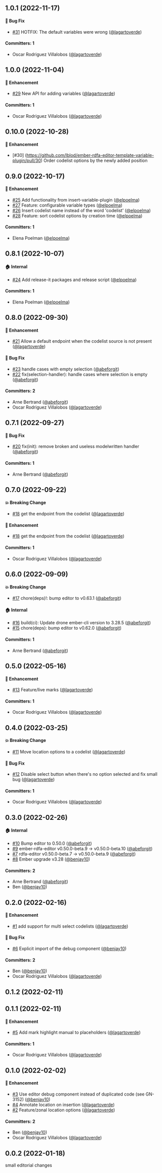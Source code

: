 








## 1.0.1 (2022-11-17)

#### :bug: Bug Fix
* [#31](https://github.com/lblod/ember-rdfa-editor-template-variable-plugin/pull/31) HOTFIX: The default variables were wrong ([@lagartoverde](https://github.com/lagartoverde))

#### Committers: 1
- Oscar Rodriguez Villalobos ([@lagartoverde](https://github.com/lagartoverde))

## 1.0.0 (2022-11-04)

#### :rocket: Enhancement
* [#29](https://github.com/lblod/ember-rdfa-editor-template-variable-plugin/pull/29) New API for adding variables ([@lagartoverde](https://github.com/lagartoverde))

#### Committers: 1
- Oscar Rodriguez Villalobos ([@lagartoverde](https://github.com/lagartoverde))

## 0.10.0 (2022-10-28)
#### :rocket: Enhancement
* [#30] (https://github.com/lblod/ember-rdfa-editor-template-variable-plugin/pull/30) Order codelist options by the newly added position


## 0.9.0 (2022-10-17)

#### :rocket: Enhancement
* [#25](https://github.com/lblod/ember-rdfa-editor-template-variable-plugin/pull/25) Add functionality from insert-variable-plugin ([@elpoelma](https://github.com/elpoelma))
* [#27](https://github.com/lblod/ember-rdfa-editor-template-variable-plugin/pull/27) Feature: configurable variable types ([@elpoelma](https://github.com/elpoelma))
* [#26](https://github.com/lblod/ember-rdfa-editor-template-variable-plugin/pull/26) Insert codelist name instead of the word 'codelist' ([@elpoelma](https://github.com/elpoelma))
* [#28](https://github.com/lblod/ember-rdfa-editor-template-variable-plugin/pull/28) Feature: sort codelist options by creation time ([@elpoelma](https://github.com/elpoelma))

#### Committers: 1
- Elena Poelman ([@elpoelma](https://github.com/elpoelma))

## 0.8.1 (2022-10-07)

#### :house: Internal
* [#24](https://github.com/lblod/ember-rdfa-editor-template-variable-plugin/pull/24) Add release-it packages and release script ([@elpoelma](https://github.com/elpoelma))

#### Committers: 1
- Elena Poelman ([@elpoelma](https://github.com/elpoelma))

## 0.8.0 (2022-09-30)

#### :rocket: Enhancement
* [#21](https://github.com/lblod/ember-rdfa-editor-template-variable-plugin/pull/21) Allow a default endpoint when the codelist source is not present ([@lagartoverde](https://github.com/lagartoverde))

#### :bug: Bug Fix
* [#23](https://github.com/lblod/ember-rdfa-editor-template-variable-plugin/pull/23) handle cases with empty selection ([@abeforgit](https://github.com/abeforgit))
* [#22](https://github.com/lblod/ember-rdfa-editor-template-variable-plugin/pull/22) fix(selection-handler): handle cases where selection is empty ([@abeforgit](https://github.com/abeforgit))

#### Committers: 2
- Arne Bertrand ([@abeforgit](https://github.com/abeforgit))
- Oscar Rodriguez Villalobos ([@lagartoverde](https://github.com/lagartoverde))

## 0.7.1 (2022-09-27)

#### :bug: Bug Fix
* [#20](https://github.com/lblod/ember-rdfa-editor-template-variable-plugin/pull/20) fix(init): remove broken and useless modelwritten handler ([@abeforgit](https://github.com/abeforgit))

#### Committers: 1
- Arne Bertrand ([@abeforgit](https://github.com/abeforgit))

## 0.7.0 (2022-09-22)

#### :boom: Breaking Change
* [#18](https://github.com/lblod/ember-rdfa-editor-template-variable-plugin/pull/18) get the endpoint from the codelist ([@lagartoverde](https://github.com/lagartoverde))

#### :rocket: Enhancement
* [#18](https://github.com/lblod/ember-rdfa-editor-template-variable-plugin/pull/18) get the endpoint from the codelist ([@lagartoverde](https://github.com/lagartoverde))

#### Committers: 1
- Oscar Rodriguez Villalobos ([@lagartoverde](https://github.com/lagartoverde))


## 0.6.0 (2022-09-09)

#### :boom: Breaking Change
* [#17](https://github.com/lblod/ember-rdfa-editor-template-variable-plugin/pull/17) chore(deps)!: bump editor to v0.63.1 ([@abeforgit](https://github.com/abeforgit))

#### :house: Internal
* [#16](https://github.com/lblod/ember-rdfa-editor-template-variable-plugin/pull/16) build(ci): Update drone ember-cli version to 3.28.5 ([@abeforgit](https://github.com/abeforgit))
* [#15](https://github.com/lblod/ember-rdfa-editor-template-variable-plugin/pull/15) chore(deps): bump editor to v0.62.0 ([@abeforgit](https://github.com/abeforgit))

#### Committers: 1
- Arne Bertrand ([@abeforgit](https://github.com/abeforgit))


## 0.5.0 (2022-05-16)

#### :rocket: Enhancement
* [#13](https://github.com/lblod/ember-rdfa-editor-template-variable-plugin/pull/13) Feature/live marks ([@lagartoverde](https://github.com/lagartoverde))

#### Committers: 1
- Oscar Rodriguez Villalobos ([@lagartoverde](https://github.com/lagartoverde))

## 0.4.0 (2022-03-25)

#### :boom: Breaking Change
* [#11](https://github.com/lblod/ember-rdfa-editor-template-variable-plugin/pull/11) Move location options to a codelist ([@lagartoverde](https://github.com/lagartoverde))

#### :bug: Bug Fix
* [#12](https://github.com/lblod/ember-rdfa-editor-template-variable-plugin/pull/12) Disable select button when there's no option selected and fix small bug ([@lagartoverde](https://github.com/lagartoverde))

#### Committers: 1
- Oscar Rodriguez Villalobos ([@lagartoverde](https://github.com/lagartoverde))

## 0.3.0 (2022-02-26)

#### :house: Internal
* [#10](https://github.com/lblod/ember-rdfa-editor-template-variable-plugin/pull/10) Bump editor to 0.50.0 ([@abeforgit](https://github.com/abeforgit))
* [#9](https://github.com/lblod/ember-rdfa-editor-template-variable-plugin/pull/9) ember-rdfa-editor v0.50.0-beta.9 -> v0.50.0-beta.10 ([@abeforgit](https://github.com/abeforgit))
* [#7](https://github.com/lblod/ember-rdfa-editor-template-variable-plugin/pull/7) rdfa-editor v0.50.0-beta.7 -> v0.50.0-beta.9 ([@abeforgit](https://github.com/abeforgit))
* [#8](https://github.com/lblod/ember-rdfa-editor-template-variable-plugin/pull/8) Ember upgrade v3.28 ([@benjay10](https://github.com/benjay10))

#### Committers: 2
- Arne Bertrand ([@abeforgit](https://github.com/abeforgit))
- Ben ([@benjay10](https://github.com/benjay10))


## 0.2.0 (2022-02-16)

#### :rocket: Enhancement
* [#1](https://github.com/lblod/ember-rdfa-editor-template-variable-plugin/pull/1) add support for multi select codelists ([@lagartoverde](https://github.com/lagartoverde))

#### :bug: Bug Fix
* [#6](https://github.com/lblod/ember-rdfa-editor-template-variable-plugin/pull/6) Explicit import of the debug component ([@benjay10](https://github.com/benjay10))

#### Committers: 2
- Ben ([@benjay10](https://github.com/benjay10))
- Oscar Rodriguez Villalobos ([@lagartoverde](https://github.com/lagartoverde))


## 0.1.2 (2022-02-11)

## 0.1.1 (2022-02-11)

#### :rocket: Enhancement
* [#5](https://github.com/lblod/ember-rdfa-editor-template-variable-plugin/pull/5) Add mark highlight manual to placeholders ([@lagartoverde](https://github.com/lagartoverde))

#### Committers: 1
- Oscar Rodriguez Villalobos ([@lagartoverde](https://github.com/lagartoverde))

## 0.1.0 (2022-02-02)

#### :rocket: Enhancement
* [#3](https://github.com/lblod/ember-rdfa-editor-template-variable-plugin/pull/3) Use editor debug component instead of duplicated code (see GN-3152) ([@benjay10](https://github.com/benjay10))
* [#4](https://github.com/lblod/ember-rdfa-editor-template-variable-plugin/pull/4) Annotate location on insertion ([@lagartoverde](https://github.com/lagartoverde))
* [#2](https://github.com/lblod/ember-rdfa-editor-template-variable-plugin/pull/2) Feature/zonal location options ([@lagartoverde](https://github.com/lagartoverde))

#### Committers: 2
- Ben ([@benjay10](https://github.com/benjay10))
- Oscar Rodriguez Villalobos ([@lagartoverde](https://github.com/lagartoverde))

## 0.0.2 (2022-01-18)
small editorial changes




